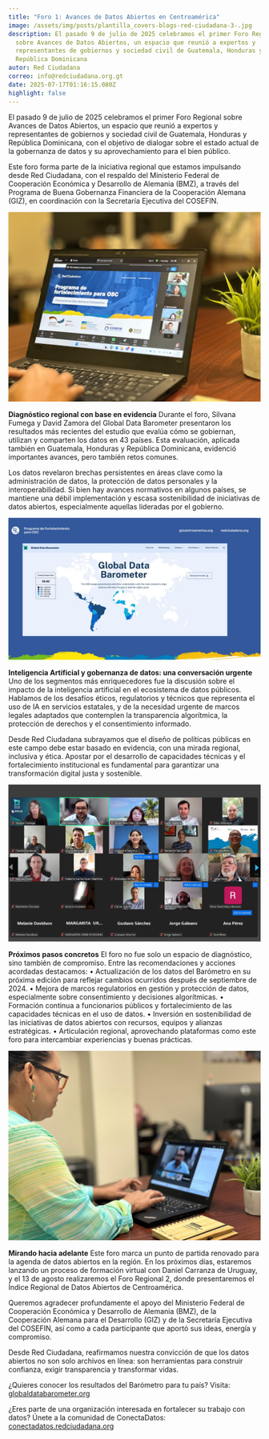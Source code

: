 ```yaml
---
title: "Foro 1: Avances de Datos Abiertos en Centroamérica"
image: /assets/img/posts/plantilla_covers-blogs-red-ciudadana-3-.jpg
description: El pasado 9 de julio de 2025 celebramos el primer Foro Regional
  sobre Avances de Datos Abiertos, un espacio que reunió a expertos y
  representantes de gobiernos y sociedad civil de Guatemala, Honduras y
  República Dominicana
autor: Red Ciudadana
correo: info@redciudadana.org.gt
date: 2025-07-17T01:16:15.080Z
highlight: false
---
```

El pasado 9 de julio de 2025 celebramos el primer Foro Regional sobre Avances de Datos Abiertos, un espacio que reunió a expertos y representantes de gobiernos y sociedad civil de Guatemala, Honduras y República Dominicana, con el objetivo de dialogar sobre el estado actual de la gobernanza de datos y su aprovechamiento para el bien público.


Este foro forma parte de la iniciativa regional que estamos impulsando desde Red Ciudadana, con el respaldo del Ministerio Federal de Cooperación Económica y Desarrollo de Alemania (BMZ), a través del Programa de Buena Gobernanza Financiera de la Cooperación Alemana (GIZ), en coordinación con la Secretaría Ejecutiva del COSEFIN.

![](/assets/img/posts/1-8-.jpeg)

**Diagnóstico regional con base en evidencia**
Durante el foro, Silvana Fumega y David Zamora del Global Data Barometer presentaron los resultados más recientes del estudio que evalúa cómo se gobiernan, utilizan y comparten los datos en 43 países. Esta evaluación, aplicada también en Guatemala, Honduras y República Dominicana, evidenció importantes avances, pero también retos comunes.


Los datos revelaron brechas persistentes en áreas clave como la administración de datos, la protección de datos personales y la interoperabilidad. Si bien hay avances normativos en algunos países, se mantiene una débil implementación y escasa sostenibilidad de iniciativas de datos abiertos, especialmente aquellas lideradas por el gobierno.

![](/assets/img/posts/whatsapp-image-2025-07-09-at-9.18.28-am.jpeg)

**Inteligencia Artificial y gobernanza de datos: una conversación urgente**
Uno de los segmentos más enriquecedores fue la discusión sobre el impacto de la inteligencia artificial en el ecosistema de datos públicos. Hablamos de los desafíos éticos, regulatorios y técnicos que representa el uso de IA en servicios estatales, y de la necesidad urgente de marcos legales adaptados que contemplen la transparencia algorítmica, la protección de derechos y el consentimiento informado.


Desde Red Ciudadana subrayamos que el diseño de políticas públicas en este campo debe estar basado en evidencia, con una mirada regional, inclusiva y ética. Apostar por el desarrollo de capacidades técnicas y el fortalecimiento institucional es fundamental para garantizar una transformación digital justa y sostenible.

![](/assets/img/posts/whatsapp-image-2025-07-09-at-10.25.01-am.jpeg)

**Próximos pasos concretos**
El foro no fue solo un espacio de diagnóstico, sino también de compromiso. Entre las recomendaciones y acciones acordadas destacamos:
•	Actualización de los datos del Barómetro en su próxima edición para reflejar cambios ocurridos después de septiembre de 2024.
•	Mejora de marcos regulatorios en gestión y protección de datos, especialmente sobre consentimiento y decisiones algorítmicas.
•	Formación continua a funcionarios públicos y fortalecimiento de las capacidades técnicas en el uso de datos.
•	Inversión en sostenibilidad de las iniciativas de datos abiertos con recursos, equipos y alianzas estratégicas.
•	Articulación regional, aprovechando plataformas como este foro para intercambiar experiencias y buenas prácticas.

![](/assets/img/posts/1-6-.jpeg)

**Mirando hacia adelante**
Este foro marca un punto de partida renovado para la agenda de datos abiertos en la región. En los próximos días, estaremos lanzando un proceso de formación virtual con Daniel Carranza de Uruguay, y el 13 de agosto realizaremos el Foro Regional 2, donde presentaremos el Índice Regional de Datos Abiertos de Centroamérica.


Queremos agradecer profundamente el apoyo del Ministerio Federal de Cooperación Económica y Desarrollo de Alemania (BMZ), de la Cooperación Alemana para el Desarrollo (GIZ) y de la Secretaría Ejecutiva del COSEFIN, así como a cada participante que aportó sus ideas, energía y compromiso.


Desde Red Ciudadana, reafirmamos nuestra convicción de que los datos abiertos no son solo archivos en línea: son herramientas para construir confianza, exigir transparencia y transformar vidas.

¿Quieres conocer los resultados del Barómetro para tu país? Visita: [globaldatabarometer.org](https://globaldatabarometer.org/)


¿Eres parte de una organización interesada en fortalecer su trabajo con datos? Únete a la comunidad de ConectaDatos: [conectadatos.redciudadana.org](conectadatos.redciudadana.org)